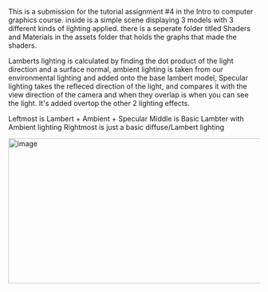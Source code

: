 This is a submission for the tutorial assignment #4 in the Intro to computer graphics course. inside is a simple scene displaying 3 models with 3 different kinds of lighting applied. there is a seperate folder titled Shaders and Materials in the assets folder that holds the graphs that made the shaders.

Lamberts lighting is calculated by finding the dot product of the light direction and a surface normal, ambient lighting is taken from our environmental lighting and added onto the base lambert model, Specular lighting takes the refleced direction of the light, and compares it with the view direction of the camera and when they overlap is when you can see the light. It's added overtop the other 2 lighting effects.

Leftmost  is Lambert + Ambient + Specular
Middle is Basic Lambter with Ambient lighting 
Rightmost  is just a basic diffuse/Lambert lighting 

<img width="624" height="291" alt="image" src="https://github.com/user-attachments/assets/0f95cbc8-166f-4546-b59f-d5bf5b0feeb7" />

